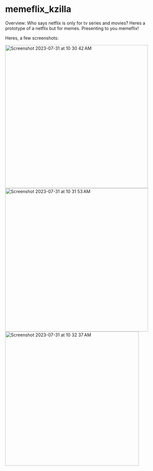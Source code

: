 # memeflix_kzilla

Overview:
Who says netflix is only for tv series and movies? Heres a prototype of a netflix but for memes.
Presenting to you memeflix!

Heres, a few screenshots:


<img width="459" alt="Screenshot 2023-07-31 at 10 30 42 AM" src="https://github.com/shailantani/memeflix_kzilla/assets/98448265/a975e5e9-debd-466f-89bf-cd60f320584b">


<img width="460" alt="Screenshot 2023-07-31 at 10 31 53 AM" src="https://github.com/shailantani/memeflix_kzilla/assets/98448265/56424ad3-c6b0-4636-ad49-7e5295040520">

<img width="430" alt="Screenshot 2023-07-31 at 10 32 37 AM" src="https://github.com/shailantani/memeflix_kzilla/assets/98448265/bd0c5427-e9a5-40f8-819d-74d2e7ffe5cd">
